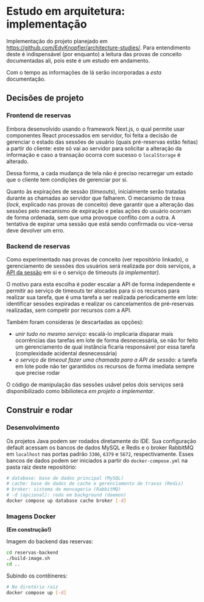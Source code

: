 # Estudo em arquitetura: implementação

Implementação do projeto planejado em https://github.com/EdyKnopfler/architecture-studies/. Para entendimento deste é indispensável (por enquanto) a leitura das provas de conceito documentadas ali, pois este é um estudo em andamento.

Com o tempo as informações de lá serão incorporadas a _esta_ documentação.

## Decisões de projeto

### Frontend de reservas

Embora desenvolvido usando o framework Next.js, o qual permite usar componentes React processados em servidor, foi feita a decisão de gerenciar o estado das sessões de usuário (quais pré-reservas estão feitas) a partir do cliente: este só vai ao servidor para solicitar a alteração da informação e caso a transação ocorra com sucesso o `localStorage` é alterado.

Dessa forma, a cada mudança de tela não é preciso recarregar um estado que o cliente tem condições de gerenciar por si.

Quanto às expirações de sessão (_timeouts_), inicialmente serão tratadas durante as chamadas ao servidor que falharem. O mecanismo de trava (_lock_, explicado nas provas de conceito) deve garantir que a alteração das sessões pelo mecanismo de expiração e pelas ações do usuário ocorram de forma ordenada, sem que uma provoque conflito com a outra. A tentativa de expirar uma sessão que está sendo confirmada ou vice-versa deve devolver um erro.

### Backend de reservas

Como experimentado nas provas de conceito (ver repositório linkado), o gerenciamento de sessões dos usuários será realizada por dois serviços, a [API da sessão](https://github.com/EdyKnopfler/estudo-arquitetura-reservas-backend) em si e o serviço de timeouts _(a implementar)_.

O motivo para esta escolha é poder escalar a API de forma independente e permitir ao serviço de timeouts ter alocados para si os recursos para realizar sua tarefa, que é uma tarefa a ser realizada periodicamente em lote: identificar sessões expiradas e realizar os cancelamentos de pré-reservas realizadas, sem competir por recursos com a API.

Também foram consideras (e descartadas as opções):

* _unir tudo no mesmo serviço:_ escalá-lo implicaria disparar mais ocorrências das tarefas em lote de forma desnecessária, se não for feito um gerenciamento de qual instância ficaria responsável por essa tarefa (complexidade acidental desnecessária)
* _o serviço de timeout fazer uma chamada para a API de sessão:_ a tarefa em lote pode não ter garantidos os recursos de forma imediata sempre que precise rodar

O código de manipulação das sessões usável pelos dois serviços será disponibilizado como bibilioteca _em projeto a implementar_. 

## Construir e rodar

### Desenvolvimento

Os projetos Java podem ser rodados diretamente do IDE. Sua configuração default acessam os bancos de dados MySQL e Redis e o broker RabbitMQ em `localhost` nas portas padrão `3306`, `6379` e `5672`, respectivamente. Esses bancos de dados podem ser iniciados a partir do `docker-compose.yml` na pasta raiz deste repositório:

```bash
# database: base de dados principal (MySQL)
# cache: base de dados de cache e gerenciamento de travas (Redis)
# broker: sistema de mensageria (RabbitMQ)
# -d (opcional): roda em background (daemon)
docker compose up database cache broker [-d]
```

### Imagens Docker

**(Em construção!)**

Imagem do backend das reservas:

```bash
cd reservas-backend
./build-image.sh
cd ..
```

Subindo os contêineres:

```bash
# No diretório raiz
docker compose up [-d]
```

